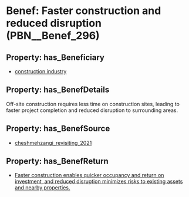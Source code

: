 # Benef: __Faster construction and reduced disruption__ (PBN__Benef_296)

## Property: has_Beneficiary

* [construction industry](../Stakeholder/PBN__Stakeholder_149)

## Property: has_BenefDetails

Off-site construction requires less time on construction sites, leading to faster project completion and reduced disruption to surrounding areas.

## Property: has_BenefSource

* [cheshmehzangi_revisiting_2021](../Article/PBN__Article_59)

## Property: has_BenefReturn

* [Faster construction enables quicker occupancy and return on investment, and reduced disruption minimizes risks to existing assets and nearby properties.](../BenefReturn/PBN__BenefReturn_314)

